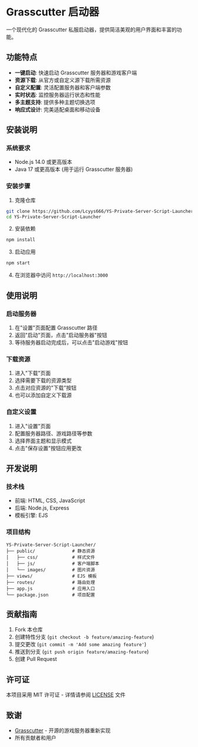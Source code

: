 # Grasscutter 启动器

一个现代化的 Grasscutter 私服启动器，提供简洁美观的用户界面和丰富的功能。

## 功能特点

- **一键启动**: 快速启动 Grasscutter 服务器和游戏客户端
- **资源下载**: 从官方或自定义源下载所需资源
- **自定义配置**: 灵活配置服务器和客户端参数
- **实时状态**: 监控服务器运行状态和性能
- **多主题支持**: 提供多种主题切换选项
- **响应式设计**: 完美适配桌面和移动设备

## 安装说明

### 系统要求
- Node.js 14.0 或更高版本
- Java 17 或更高版本 (用于运行 Grasscutter 服务器)

### 安装步骤

1. 克隆仓库
```bash
git clone https://github.com/Lcyys666/YS-Private-Server-Script-Launcher.git
cd YS-Private-Server-Script-Launcher
```

2. 安装依赖
```bash
npm install
```

3. 启动应用
```bash
npm start
```

4. 在浏览器中访问 `http://localhost:3000`

## 使用说明

### 启动服务器
1. 在"设置"页面配置 Grasscutter 路径
2. 返回"启动"页面，点击"启动服务器"按钮
3. 等待服务器启动完成后，可以点击"启动游戏"按钮

### 下载资源
1. 进入"下载"页面
2. 选择需要下载的资源类型
3. 点击对应资源的"下载"按钮
4. 也可以添加自定义下载源

### 自定义设置
1. 进入"设置"页面
2. 配置服务器路径、游戏路径等参数
3. 选择界面主题和显示模式
4. 点击"保存设置"按钮应用更改

## 开发说明

### 技术栈
- 前端: HTML, CSS, JavaScript
- 后端: Node.js, Express
- 模板引擎: EJS

### 项目结构
```
YS-Private-Server-Script-Launcher/
├── public/              # 静态资源
│   ├── css/             # 样式文件
│   ├── js/              # 客户端脚本
│   └── images/          # 图片资源
├── views/               # EJS 模板
├── routes/              # 路由处理
├── app.js               # 应用入口
└── package.json         # 项目配置
```

## 贡献指南

1. Fork 本仓库
2. 创建特性分支 (`git checkout -b feature/amazing-feature`)
3. 提交更改 (`git commit -m 'Add some amazing feature'`)
4. 推送到分支 (`git push origin feature/amazing-feature`)
5. 创建 Pull Request

## 许可证

本项目采用 MIT 许可证 - 详情请参阅 [LICENSE](LICENSE) 文件

## 致谢

- [Grasscutter](https://github.com/Grasscutters/Grasscutter) - 开源的游戏服务器重新实现
- 所有贡献者和用户 
